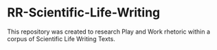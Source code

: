 # RR-Scientific-Life-Writing
This repository was created to research Play and Work rhetoric within a corpus of Scientific Life Writing Texts.

